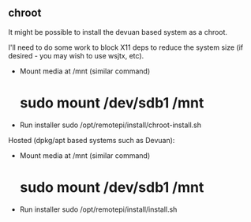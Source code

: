 chroot
------
It might be possible to install the devuan based system as a chroot.

I'll need to do some work to block X11 deps to reduce the system size (if
desired - you may wish to use wsjtx, etc).

* Mount media at /mnt (similar command)
	# sudo mount /dev/sdb1 /mnt

* Run installer
	sudo /opt/remotepi/install/chroot-install.sh

Hosted (dpkg/apt based systems such as Devuan):
* Mount media at /mnt (similar command)
	# sudo mount /dev/sdb1 /mnt

* Run installer
	sudo /opt/remotepi/install/install.sh
